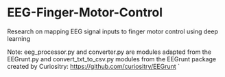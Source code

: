 # EEG-Finger-Motor-Control

Research on mapping EEG signal inputs to finger motor control using deep learning

Note: eeg_processor.py and converter.py are modules adapted from the EEGrunt.py and convert_txt_to_csv.py modules from the EEGrunt package created by Curiositry: https://github.com/curiositry/EEGrunt
`